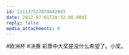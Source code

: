 ```yaml
---
id: 111137527879442893
date: 2012-07-01T20:32:00.000Z
reply: false
media_attachments: 0
---
```


#欧洲杯 #决赛 彩票中大奖是没什么希望了。小奖。 ​​​​

